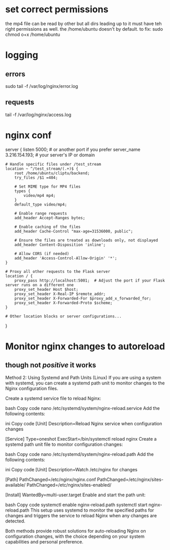 # set correct permissions
the mp4 file can be read by other but all dirs leading up to it must have teh right permissions as well. the /home/ubuntu doesn't by default. to fix:
sudo chmod o+x /home/ubuntu

# logging
## errors
sudo tail -f /var/log/nginx/error.log
## requests
tail -f /var/log/nginx/access.log



# nginx conf
server {
    listen 5000;  # or another port if you prefer
    server_name 3.216.154.193;  # your server's IP or domain

    # Handle specific files under /test_stream
    location ~ ^/test_stream/(.+)$ {
        root /home/ubuntu/cliptu/backend;
        try_files /$1 =404;

        # Set MIME type for MP4 files
        types {
            video/mp4 mp4;
        }
        default_type video/mp4;

        # Enable range requests
        add_header Accept-Ranges bytes;

        # Enable caching of the files
        add_header Cache-Control "max-age=31536000, public";

        # Ensure the files are treated as downloads only, not displayed
        add_header Content-Disposition 'inline';

        # Allow CORS (if needed)
        add_header 'Access-Control-Allow-Origin' '*';
    }

    # Proxy all other requests to the Flask server
    location / {
        proxy_pass http://localhost:5001;  # Adjust the port if your Flask server runs on a different one
        proxy_set_header Host $host;
        proxy_set_header X-Real-IP $remote_addr;
        proxy_set_header X-Forwarded-For $proxy_add_x_forwarded_for;
        proxy_set_header X-Forwarded-Proto $scheme;
    }

    # Other location blocks or server configurations...
}


# Monitor nginx changes to autoreload
## though not *positive* it works

Method 2: Using Systemd and Path Units (Linux)
If you are using a system with systemd, you can create a systemd path unit to monitor changes to the Nginx configuration files.

Create a systemd service file to reload Nginx:

bash
Copy code
nano /etc/systemd/system/nginx-reload.service
Add the following contents:

ini
Copy code
[Unit]
Description=Reload Nginx service when configuration changes

[Service]
Type=oneshot
ExecStart=/bin/systemctl reload nginx
Create a systemd path unit file to monitor configuration changes:

bash
Copy code
nano /etc/systemd/system/nginx-reload.path
Add the following contents:

ini
Copy code
[Unit]
Description=Watch /etc/nginx for changes

[Path]
PathChanged=/etc/nginx/nginx.conf
PathChanged=/etc/nginx/sites-available/
PathChanged=/etc/nginx/sites-enabled/

[Install]
WantedBy=multi-user.target
Enable and start the path unit:

bash
Copy code
systemctl enable nginx-reload.path
systemctl start nginx-reload.path
This setup uses systemd to monitor the specified paths for changes and triggers the service to reload Nginx when any changes are detected.

Both methods provide robust solutions for auto-reloading Nginx on configuration changes, with the choice depending on your system capabilities and personal preference.